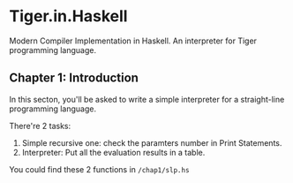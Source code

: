# Tiger.in.Haskell
Modern Compiler Implementation in Haskell. An interpreter for Tiger programming language.

## Chapter 1: Introduction

In this secton, you'll be asked to write a simple interpreter for a straight-line programming language.

There're 2 tasks: 

1. Simple recursive one: check the paramters number in Print Statements.
2. Interpreter: Put all the evaluation results in a table.

You could find these 2 functions in `/chap1/slp.hs`
